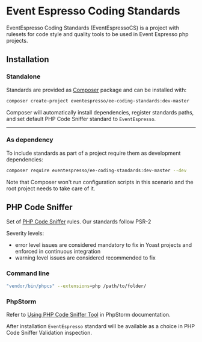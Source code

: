 # Event Espresso Coding Standards

EventEspresso Coding Standards (EventEspressoCS) is a project with rulesets for code style and quality tools to be used in Event Espresso php projects.

## Installation

### Standalone

Standards are provided as [Composer](https://getcomposer.org/) package and can be installed with:

```bash
composer create-project eventespresso/ee-coding-standards:dev-master
```

Composer will automatically install dependencies, register standards paths, and set default PHP Code Sniffer standard to `EventEspresso`.
****
### As dependency

To include standards as part of a project require them as development dependencies:

```bash
composer require eventespresso/ee-coding-standards:dev-master --dev
```

Note that Composer won't run configuration scripts in this scenario and the root project needs to take care of it.

## PHP Code Sniffer

Set of [PHP Code Sniffer](https://github.com/squizlabs/PHP_CodeSniffer) rules. Our standards follow PSR-2

Severity levels:

 - error level issues are considered mandatory to fix in Yoast projects and enforced in continuous integration
 - warning level issues are considered recommended to fix

### Command line

```bash
"vendor/bin/phpcs" --extensions=php /path/to/folder/
```

### PhpStorm

Refer to [Using PHP Code Sniffer Tool](https://www.jetbrains.com/phpstorm/help/using-php-code-sniffer-tool.html) in PhpStorm documentation.

After installation `EventEspresso` standard will be available as a choice in PHP Code Sniffer Validation inspection.
